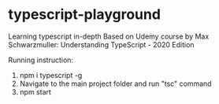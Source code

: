 # typescript-playground
Learning typescript in-depth
Based on Udemy course by Max Schwarzmuller: Understanding TypeScript - 2020 Edition

Running instruction:
1. npm i typescript -g
2. Navigate to the main project folder and run "tsc" command
3. npm start
